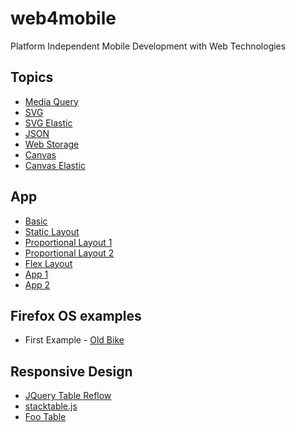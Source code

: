 web4mobile
==========

Platform Independent Mobile Development with Web Technologies

Topics
------

* [Media Query](web/topics/11-media-query/page.html)
* [SVG](web/topics/12-svg/svg-inline.html)
* [SVG Elastic](web/topics/13-svg-elastic/svg-elastic.html)
* [JSON](web/topics/21-json/s01-objects.html)
* [Web Storage](web/topics/22-web-storage/web-storage-basic.html)
* [Canvas](web/topics/23-canvas/canvas.html)
* [Canvas Elastic](web/topics/24-canvas-elastic/canvas-elastic.html)

App
---

* [Basic](web/app/01-basic/basic.html)
* [Static Layout](web/app/02-static-layout/static-layout.html)
* [Proportional Layout 1](web/app/03-proportional-layout/proportional-layout.html)
* [Proportional Layout 2](web/app/04-proportional-layout-2/proportional-layout.html)
* [Flex Layout](web/app/05-flex-layout/proportional-layout.html)
* [App 1](web/app/51-app-01/app-01-galeria.html)
* [App 2](web/app/52-app-02/app-01-galeria.html)


Firefox OS examples
-------------------

* First Example - [Old Bike](web/app/61-firefox-os/61-firefox-os/old-bike.html)

Responsive Design
-----------------

* [JQuery Table Reflow](http://view.jquerymobile.com/1.3.2/dist/demos/widgets/table-reflow/)
* [stacktable.js](http://johnpolacek.github.io/stacktable.js/)
* [Foo Table](http://themergency.com/footable-demo/responsive-container.htm)
